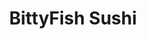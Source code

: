 ---
layout: place
title: BittyFish Sushi
permalink: /washington/lynnwood/bittyfish-sushi.html
stateAbbr: WA
stateName: Washington
cityName: Lynnwood
seo:
  type: restaurant
  links: http://www.bittyfishsushi.com/
place_id: ChIJtT4oP_EFkFQRlaMRUl7KYoE
photos:
  - name: >-
      places/ChIJtT4oP_EFkFQRlaMRUl7KYoE/photos/AeeoHcJedXa3f17wUmXMt5sWslJB3MQqRVi6ne7ht4IF4Lr4fc3TegsjV1dqhf8LyTWinMkR_o1mBU-GNGjGUzKZ4AXWJMEhGNxWA53qPQM7TCEnw8zvu_LVNzlSFOtQJlFtFU1ER3-02v6zMq45_ti_Ar-SsE4T4IocxpZwYHEIUZYi9SPqTuGZH994vSPu-SDfiI50klL7N3mLIwNUJv8IcPuQb-wGyDjL_qjTJ-rFGWfRHSLjEEEqUnpVOrOroIHzHTS6NRpmrsjD7b5MpbPxv7THXbJeJ1N29CjJApR3STfw2LJ3buQzuB05FUVm32sx0NeSrf0pAkmp9MX0jKka94xRVzRlaE1LmaWIqtOP18T7o83mWlqA2Qj8mkmTxr6dGnHbHEsQ-3N6gos7P-0pIX60CnUo8JfZOh-rYeKLOY9KInW7
    widthPx: 4032
    heightPx: 3024
    authorAttributions:
      - displayName: bobscaping
        uri: https://maps.google.com/maps/contrib/103016100255822189234
        photoUri: >-
          https://lh3.googleusercontent.com/a-/ALV-UjUG-N62TdN24fVIQkyJxnxY0XocBbCHchtXQSbdV4VyOb-WgCI=s100-p-k-no-mo
    flagContentUri: >-
      https://www.google.com/local/imagery/report/?cb_client=maps_api_places.places_api&image_key=!1e10!2sCIHM0ogKEICAgICmhdvBpwE&hl=en-US
    googleMapsUri: >-
      https://www.google.com/maps/place//data=!3m4!1e2!3m2!1sCIHM0ogKEICAgICmhdvBpwE!2e10!4m2!3m1!1s0x549005f13f283eb5:0x8162ca5e5211a395
  - name: >-
      places/ChIJtT4oP_EFkFQRlaMRUl7KYoE/photos/AeeoHcIvCoLzfvT3bQx7cJpUJUmA_z1_s5z6m52bjht9vMyQkNeMI-2t6oby08rY15ASm0ny_7jWjbkyQ-oTt68clQAYvRSpNo7uh10_R08j-1PUopvO7osBeanv3xW9XjMxIp3sklkiOfaDRsVz3ncYyuInHgI0sXozZp9n6ehAcriRXKDj3O2rhElDaJbtSPolumKNQuGno5mouc_iyKxjyRxwDxB13lgVrfkLE2wVR5SeM-GhJUIqqZNQ_fZWVEWobX5VieOTZxuVnKcEfnjbOdcN2M7xcJ-VUT8HzQW3jXwLGZc_e696NT1R6FApv1mJ74j1Z7WoGQGx399uEKWVj0sIc1oXu8zlXq7HHSbiFQ312pBL_BWVp3r8xnu82PUcw0V3hfNy3OMbbrQ_y5AWqQvH1jSU6kyqssJYbi1ckEAmo7-6
    widthPx: 4800
    heightPx: 3600
    authorAttributions:
      - displayName: Kitsune
        uri: https://maps.google.com/maps/contrib/100438057774709153202
        photoUri: >-
          https://lh3.googleusercontent.com/a-/ALV-UjX2Bv-dvB3boT5IgOINjRWJ2STu7GTFmKVKxIXytkXuMCd4cfCP=s100-p-k-no-mo
    flagContentUri: >-
      https://www.google.com/local/imagery/report/?cb_client=maps_api_places.places_api&image_key=!1e10!2sCIHM0ogKEICAgID6h8PagwE&hl=en-US
    googleMapsUri: >-
      https://www.google.com/maps/place//data=!3m4!1e2!3m2!1sCIHM0ogKEICAgID6h8PagwE!2e10!4m2!3m1!1s0x549005f13f283eb5:0x8162ca5e5211a395
  - name: >-
      places/ChIJtT4oP_EFkFQRlaMRUl7KYoE/photos/AeeoHcJzsFhzriAb8QuVJE0vIZHZ0lkwwlAGF4phEmC7LcoxjXamLHKDOOqA4uRNNuUSb7C9AmXjKTNI9KwLo1C_Lq8m3G9abhbXACmU73HTmdYLoM7vMFNk-FYDsZpQv15hVIyPEqdlN1yT-BBcMUb_CKj4R-98s57IaOtJIHzr8TzN6JF319cInDQbL-AHlDGwMdYTZxyUxdJ7hkNsDHZ5qGH3dOamtvgVoZqabMzrcDo3nxTyzJD6SZ4UbvZkAjqAct27ftMeThsfRyZxBelaAMH7WrYDgOeYkQEG56mXb64dV5pxSysD7WeFUl4HZM2-DX5iMpD0rKU6axNL3CVfZwhM-Ni-5TpGE1ZZI6ZW40b9votAB51wCJkfUQA3quiq9Fzsu7hUMnrrZXpy8v1JWoLq2osBIO13iqgk3TB9SSqsXXAd
    widthPx: 3000
    heightPx: 4000
    authorAttributions:
      - displayName: IR FLOWERCHILD
        uri: https://maps.google.com/maps/contrib/117416214878619769049
        photoUri: >-
          https://lh3.googleusercontent.com/a-/ALV-UjWAy-ZKP68OsZ999fy7_vE4l_zG-EcLCeZP26wBbh40Vb6xnftB=s100-p-k-no-mo
    flagContentUri: >-
      https://www.google.com/local/imagery/report/?cb_client=maps_api_places.places_api&image_key=!1e10!2sCIHM0ogKEICAgICxp7v88AE&hl=en-US
    googleMapsUri: >-
      https://www.google.com/maps/place//data=!3m4!1e2!3m2!1sCIHM0ogKEICAgICxp7v88AE!2e10!4m2!3m1!1s0x549005f13f283eb5:0x8162ca5e5211a395
  - name: >-
      places/ChIJtT4oP_EFkFQRlaMRUl7KYoE/photos/AeeoHcI0VznaH7tDkiDST7nB43O14tQ37t6YzBnhpTdHs-z7ZWVx3SWguEgtbyCJHw_k-FCsJifFUM0pSAYZ5gJmSB6OwblXFQiaN5zlkNrxWpQBkmdJWpxx1y0oH_8DUASitRdzQxa4Gxdh4QjwzX-6KWtvgDULP1vFAAOKfqGyQ2GbJSctQObufk7F5RC3WiwkzH2cU4m4zlSO4pa4AxOMtoarA6TU5nwMyOMRlj4DIgS8-hPsF_9bp7EHMnPNrdoyTluauLMOEIDounpn2e7ZnzA2yKdsGL-XKSXvT8KaIytxPBRPbJJOlcxAnTwSop3SMKaU-bp6Hdw21GxR3LMARsGNiE0EiBFli_RZlE9Jt5hXXhMLtSMHPplBaYe_sgVQrp6gSzd_oeXCJj4e5MnS7LUPDbBQVfWc2CwHLSMyG8damQ
    widthPx: 4000
    heightPx: 3000
    authorAttributions:
      - displayName: Arkady T
        uri: https://maps.google.com/maps/contrib/100177080383791440320
        photoUri: >-
          https://lh3.googleusercontent.com/a-/ALV-UjVNT4i_EgNro_le8taXJ4uCHSdxgYA2bGWuQvDojMtv58WZSyns=s100-p-k-no-mo
    flagContentUri: >-
      https://www.google.com/local/imagery/report/?cb_client=maps_api_places.places_api&image_key=!1e10!2sCIHM0ogKEICAgIDHuvqtVg&hl=en-US
    googleMapsUri: >-
      https://www.google.com/maps/place//data=!3m4!1e2!3m2!1sCIHM0ogKEICAgIDHuvqtVg!2e10!4m2!3m1!1s0x549005f13f283eb5:0x8162ca5e5211a395
  - name: >-
      places/ChIJtT4oP_EFkFQRlaMRUl7KYoE/photos/AeeoHcIB99jy8zSNxPev1Zdmm-ivMdAMbreh0ZgwNNsd9p0oVrlfFK2GXYJp00aM-n2vVkPljKJH79HfmCIBPLWzPq1_oKJM9w9lDqn4IuedaQQt2e95rWq4tclNrkcX3HKiHWDeP1kMLFSNa69arQ02zSaayTbPi-R1Kv2OhOZepLwgdWQpN_2JvWZTSnQvweN2biQXDgi9aiaX9wyLSsPgweDdT27g54vVTk1NGx4CvMPy2R_d8vxS428jTjUutt04-upJKYIvvO4LAbWw6ZWaf0jKNGzBPaQ7Bvfe53-uHWfccE13aXwn5XvfAefwPwLK42twN6CgmV4dAASbbrXEWnCHvX7RBN5lAxkrxSGTqTMEjyJEOpm6u1dYAr8JLDHWeoyEozFD-4syu-7X_6TEYD9V1e5MqwrRLc3XwGgXfJwKqr_L
    widthPx: 3557
    heightPx: 2850
    authorAttributions:
      - displayName: siri chandana
        uri: https://maps.google.com/maps/contrib/103913658820771675745
        photoUri: >-
          https://lh3.googleusercontent.com/a-/ALV-UjUJ88N0HxjO0yWCj0SQLgXsr1JRp4xGnEc_GrvXgNfksI92iGTr=s100-p-k-no-mo
    flagContentUri: >-
      https://www.google.com/local/imagery/report/?cb_client=maps_api_places.places_api&image_key=!1e10!2sCIHM0ogKEICAgIDBsbiBqAE&hl=en-US
    googleMapsUri: >-
      https://www.google.com/maps/place//data=!3m4!1e2!3m2!1sCIHM0ogKEICAgIDBsbiBqAE!2e10!4m2!3m1!1s0x549005f13f283eb5:0x8162ca5e5211a395
  - name: >-
      places/ChIJtT4oP_EFkFQRlaMRUl7KYoE/photos/AeeoHcJqfA_txhefYT6Jv11vOtlap6ZhuOYXHG6leLoO_i3TKpHxmTL498hMKSiuNcPOhlQYnmH3hr0X_vJ4GiYMkj2rTmdUmSCJaEdKhySMRMsrkGFj-_uZYh9nAM_A0BtmF1mAGXmhdgA3OfSsw-Zxx-m61n-rPCQA8SkKIycisXJB6uOVZUxS_mIEDXdITwj2vkHGvTn4xcNiiyXAY29cZUQq-bt2JOuBUGGcOk35-SdpqCCv5lN4c3V-_Kmr6PaVmiheEafDLDsdLQIAbFAu8GNqRcwJiEalMckL5V1lyFDGz6rC9XxQV9a13Q5cUtXR7Mcu1BKSUKbmZ-X06l9gz33urJ5AdGE97TPxsW_n1RN8PF3Dd8DfyPf6ogTmipKO1z8H0WfURdPN6EeCeBVigVql7mRPKWrELiJnyOEiK7pkPQ
    widthPx: 4000
    heightPx: 2252
    authorAttributions:
      - displayName: Jake
        uri: https://maps.google.com/maps/contrib/114444432426824470882
        photoUri: >-
          https://lh3.googleusercontent.com/a-/ALV-UjU-jbopzBkV_NMtNHlxpEWedRe-41QP1R2JfxqY8llPvb9ssaElaA=s100-p-k-no-mo
    flagContentUri: >-
      https://www.google.com/local/imagery/report/?cb_client=maps_api_places.places_api&image_key=!1e10!2sCIHM0ogKEICAgID365DFaA&hl=en-US
    googleMapsUri: >-
      https://www.google.com/maps/place//data=!3m4!1e2!3m2!1sCIHM0ogKEICAgID365DFaA!2e10!4m2!3m1!1s0x549005f13f283eb5:0x8162ca5e5211a395
  - name: >-
      places/ChIJtT4oP_EFkFQRlaMRUl7KYoE/photos/AeeoHcJDt2UUvVcsX9baNM7f2hnOkCK03dTr2oMElkdYfBMSqsDDvGyQRp7saCF3XB9pf7o_whzLdIGsIa6ob8q4NGVmDPzyTdk63o0yHd7vVsHu9QdT8gs5CMUijurQ3q3hfvbmVqZjiAvK5GQatPu4Tapawu5mfwzNeWTw_RgZL6t9qNz8ZgS_GiLKH_itpHd1zM5dff52lFhhDg64c_M1WyVTc6mOPEdtL_KbRVe5yZykbJuZ_BteapUvfBuYO3vYMRnXL17_maO0Vbqdd1k3DBZ15CzUaBLfj_PsinBbOw4WHHpCsXFURrSzMBEYWxmprfTjKB9fB8FQsMopI6Xcv4Z_1Ww1ZIrqXyDgnPqUUfM6iNFe9AD_QuaImch3VnFjpHPL7pSpqjoIu_qPT8u4wVwtoe4Ts5Nk7xn8-qS1rI6ZCQ
    widthPx: 4032
    heightPx: 3024
    authorAttributions:
      - displayName: Bri Hammons
        uri: https://maps.google.com/maps/contrib/114073989777315476022
        photoUri: >-
          https://lh3.googleusercontent.com/a-/ALV-UjWOKZ-G_ViS2yfaTDCnlhFZUmy84mbSCZRswTSn--t1PjNyO7D4_w=s100-p-k-no-mo
    flagContentUri: >-
      https://www.google.com/local/imagery/report/?cb_client=maps_api_places.places_api&image_key=!1e10!2sCIHM0ogKEICAgIDWut7JBA&hl=en-US
    googleMapsUri: >-
      https://www.google.com/maps/place//data=!3m4!1e2!3m2!1sCIHM0ogKEICAgIDWut7JBA!2e10!4m2!3m1!1s0x549005f13f283eb5:0x8162ca5e5211a395
  - name: >-
      places/ChIJtT4oP_EFkFQRlaMRUl7KYoE/photos/AeeoHcLDRfBJ_KHObW9vnoUlF7MZ8Ky-7nrm1QH-ESesuw8oA6boXKo2pjqONOdoCqCY2QLNvWvFQhZcD7JxWlO9I88aw3Kr8hxwAcbnoHRnlas_2l-Hguicnagne2suJlp5hetVqgsNt5w3ThLoNrSY3Z4arjiDR61-s9rPD2Ka_MArXcu46WgUsL0lsmESo8u9IIs_kpk5s1uDS482CfUT2ziROlmg-LcP7S9uPNVKFUJfaf9g6NfXz1TYcIPTT79xVdHRIHmzybjprVL_1NtbAL7ZJjF9yYc83Vzxgbo8RQtNQEo2ksLXO0CSjtqWgc3b9XRzw5Qlrd5A4IWuwe0qnuNUBVxFIys0cMRRSkDk2_FtCIGgqajAEmCKHaEI4DZQz2hkoY1sMtycoE-tdw5D_vhKg8s9U226SerA2gWcs7v_bQ
    widthPx: 3600
    heightPx: 4800
    authorAttributions:
      - displayName: Rogéria Pereira
        uri: https://maps.google.com/maps/contrib/112886046672950406070
        photoUri: >-
          https://lh3.googleusercontent.com/a-/ALV-UjUwvMIwyQuEE5xYSRmh4635lUp0SqCXAVGz01rvd6cpPsQSRMYa7w=s100-p-k-no-mo
    flagContentUri: >-
      https://www.google.com/local/imagery/report/?cb_client=maps_api_places.places_api&image_key=!1e10!2sCIHM0ogKEICAgMDA6O6Qfg&hl=en-US
    googleMapsUri: >-
      https://www.google.com/maps/place//data=!3m4!1e2!3m2!1sCIHM0ogKEICAgMDA6O6Qfg!2e10!4m2!3m1!1s0x549005f13f283eb5:0x8162ca5e5211a395
  - name: >-
      places/ChIJtT4oP_EFkFQRlaMRUl7KYoE/photos/AeeoHcJ3iTN99AajOj1_o_DRVXkIfpYriRddKGdpDx5QAjf0iz7kZNKsgRs4ZZwmtP9LRda92jmoKuGoCVK6jGlaHFVWtQjxRHkaOLU4ZK9abu9EwMG8CI8h7RgsDVyY_gGPpVNy3u1OUjsXFjkKrE3lbiRdeRXKDq9Be7AE-qGnmDM1SivnTsUM5X8lZvfh0SenrY-tZ-njC0xVAY6H4NIiofxNGP4rtIYwqPj8KJripGVVUn5zwhoVPFpy802CvKFmIzaQfdFSWAjM9YHAXkHr_0GdpKycGuIa4ZXwZzQ7cqBNpwBRA5_koczAvRI0D2C8NJt7bqiMZqTbzm_51bFv_rLpQy8yS5CcRbIgIw-Vy5ChELHAO3capwhotimExr-6GKTLL25eDPvwqiJAWSXvkhzR9zBQuvwvvk_bCZbWPFjOUQ
    widthPx: 4032
    heightPx: 3024
    authorAttributions:
      - displayName: Rachael Tracey
        uri: https://maps.google.com/maps/contrib/107774650316894276989
        photoUri: >-
          https://lh3.googleusercontent.com/a-/ALV-UjWHhv0_CZAg1MG7xolp_4serdCImYl4H8numdjElRDzqC55p9V9=s100-p-k-no-mo
    flagContentUri: >-
      https://www.google.com/local/imagery/report/?cb_client=maps_api_places.places_api&image_key=!1e10!2sCIHM0ogKEICAgIChjfm1SQ&hl=en-US
    googleMapsUri: >-
      https://www.google.com/maps/place//data=!3m4!1e2!3m2!1sCIHM0ogKEICAgIChjfm1SQ!2e10!4m2!3m1!1s0x549005f13f283eb5:0x8162ca5e5211a395
  - name: >-
      places/ChIJtT4oP_EFkFQRlaMRUl7KYoE/photos/AeeoHcLXfKBjpPpeREst-qk49Zfp1Q_L4yEKwwedPXtu_jQhrQxSzFk7qeG1m-JjtRhBI8o9Uo7N48jBN-Bp15M87VWDL4TO26TVcPZpG5jmFLtwFXZrLgFP7k4_XmIbZS6KhH6eXNaOTEp-ahx2bjslk4AvgMigtAhmef4dCXfmYQ4SaW7X5khp41ZHfhQqXcdfT72j3prTV6Lqblx7grIT-8U8DHB7Jchm8TnKxyV6YVWWIFS8d3pIHRwCyeQ_ah1FrXF_mfWqk8H_oHj8pTE-F1W-teXKhv7ROOJ2yiqrSNfuUuTrFbwAOHLR5jdrUgB0DpZ8zsK00VyR7IlVZZbnYj4FXIj1ZShFgsVV3ADhX86JE9jsvFaJX4fNvPwpv8joJjzxcvMFTKxdXGCqUu5f2joDWbkoBIUNtJt4EX8-je_pTzPW
    widthPx: 3600
    heightPx: 4800
    authorAttributions:
      - displayName: Rogéria Pereira
        uri: https://maps.google.com/maps/contrib/112886046672950406070
        photoUri: >-
          https://lh3.googleusercontent.com/a-/ALV-UjUwvMIwyQuEE5xYSRmh4635lUp0SqCXAVGz01rvd6cpPsQSRMYa7w=s100-p-k-no-mo
    flagContentUri: >-
      https://www.google.com/local/imagery/report/?cb_client=maps_api_places.places_api&image_key=!1e10!2sCIHM0ogKEICAgMDA6O6QvgE&hl=en-US
    googleMapsUri: >-
      https://www.google.com/maps/place//data=!3m4!1e2!3m2!1sCIHM0ogKEICAgMDA6O6QvgE!2e10!4m2!3m1!1s0x549005f13f283eb5:0x8162ca5e5211a395
address: '3000 184th St SW #950, Lynnwood, WA 98037, USA'
street: '3000 184th St SW #950'
city: Lynnwood
state: WA
zip: '98037'
country: USA
neighborhood: null
latitude: '47.830937'
longitude: '-122.273238'
accessibility_options:
  wheelchairAccessibleParking: true
  wheelchairAccessibleEntrance: true
  wheelchairAccessibleRestroom: true
  wheelchairAccessibleSeating: true
business_status: OPERATIONAL
name: BittyFish Sushi
google_maps_links:
  directionsUri: >-
    https://www.google.com/maps/dir//''/data=!4m7!4m6!1m1!4e2!1m2!1m1!1s0x549005f13f283eb5:0x8162ca5e5211a395!3e0
  placeUri: https://maps.google.com/?cid=9323236685062972309
  writeAReviewUri: >-
    https://www.google.com/maps/place//data=!4m3!3m2!1s0x549005f13f283eb5:0x8162ca5e5211a395!12e1
  reviewsUri: >-
    https://www.google.com/maps/place//data=!4m4!3m3!1s0x549005f13f283eb5:0x8162ca5e5211a395!9m1!1b1
  photosUri: >-
    https://www.google.com/maps/place//data=!4m3!3m2!1s0x549005f13f283eb5:0x8162ca5e5211a395!10e5
primary_type: Sushi Restaurant
opening_hours:
  openNow: true
  periods:
    - open:
        day: 0
        hour: 11
        minute: 30
      close:
        day: 0
        hour: 20
        minute: 0
    - open:
        day: 1
        hour: 11
        minute: 30
      close:
        day: 1
        hour: 20
        minute: 0
    - open:
        day: 2
        hour: 11
        minute: 30
      close:
        day: 2
        hour: 20
        minute: 0
    - open:
        day: 3
        hour: 11
        minute: 30
      close:
        day: 3
        hour: 20
        minute: 0
    - open:
        day: 4
        hour: 11
        minute: 30
      close:
        day: 4
        hour: 20
        minute: 0
    - open:
        day: 5
        hour: 11
        minute: 30
      close:
        day: 5
        hour: 21
        minute: 0
    - open:
        day: 6
        hour: 11
        minute: 30
      close:
        day: 6
        hour: 21
        minute: 0
  weekdayDescriptions:
    - 'Monday: 11:30 AM – 8:00 PM'
    - 'Tuesday: 11:30 AM – 8:00 PM'
    - 'Wednesday: 11:30 AM – 8:00 PM'
    - 'Thursday: 11:30 AM – 8:00 PM'
    - 'Friday: 11:30 AM – 9:00 PM'
    - 'Saturday: 11:30 AM – 9:00 PM'
    - 'Sunday: 11:30 AM – 8:00 PM'
  nextCloseTime: '2025-05-04T04:00:00Z'
secondary_opening_hours:
  regular:
    weekdayDescriptions: null
    type: null
  current:
    weekdayDescriptions: null
    type: null
phone: (425) 977-0378
price_level: null
price_range: $20 &ndash; $30
rating: '4.1'
rating_count: 695
website: http://www.bittyfishsushi.com/
description: >-
  Discover BittyFish Sushi in Lynnwood, WA$$$Nestled in Lynnwood, WA, BittyFish
  Sushi stands out as a casual spot for enjoying fresh sushi and innovative
  small plates, all conveniently served via a fun conveyor belt system. This
  welcoming sushi restaurant combines traditional flavors with creative twists,
  making it an ideal choice for those seeking vibrant Japanese-inspired dining
  options in the area. Visitors appreciate the accessible features like
  wheelchair-friendly entrances and ample parking, enhancing the overall
  experience for everyone. With extended hours that cater to lunch and dinner
  crowds, it's a go-to destination for satisfying sushi cravings, whether you're
  looking for a quick bite or a relaxed meal. The menu highlights a variety of
  dishes that blend quality ingredients with affordability, appealing to fans of
  top sushi spots nearby.
generative_summary: >-
  Discover BittyFish Sushi in Lynnwood, WA$$$Nestled in Lynnwood, WA, BittyFish
  Sushi stands out as a casual spot for enjoying fresh sushi and innovative
  small plates, all conveniently served via a fun conveyor belt system. This
  welcoming sushi restaurant combines traditional flavors with creative twists,
  making it an ideal choice for those seeking vibrant Japanese-inspired dining
  options in the area. Visitors appreciate the accessible features like
  wheelchair-friendly entrances and ample parking, enhancing the overall
  experience for everyone. With extended hours that cater to lunch and dinner
  crowds, it's a go-to destination for satisfying sushi cravings, whether you're
  looking for a quick bite or a relaxed meal. The menu highlights a variety of
  dishes that blend quality ingredients with affordability, appealing to fans of
  top sushi spots nearby.
generative_disclosure: Summarized by AI using the Grok-3-Mini model.
reviews:
  - name: >-
      places/ChIJtT4oP_EFkFQRlaMRUl7KYoE/reviews/ChdDSUhNMG9nS0VJQ0FnTURvX0x6XzFnRRAB
    relativePublishTimeDescription: a week ago
    rating: 5
    text:
      text: >-
        This place really impressed me. The sushi was super good. The atmosphere
        was cozy and clean, and the staff were welcoming. Highly recommend if
        you’re craving quality sushi!
      languageCode: en
    originalText:
      text: >-
        This place really impressed me. The sushi was super good. The atmosphere
        was cozy and clean, and the staff were welcoming. Highly recommend if
        you’re craving quality sushi!
      languageCode: en
    authorAttribution:
      displayName: Vy Le
      uri: https://www.google.com/maps/contrib/105796528674875543825/reviews
      photoUri: >-
        https://lh3.googleusercontent.com/a-/ALV-UjWzqxlxscCXA7kBu2L-ds28hx8ZhloRQP-y_B6OXLvsrLLk3kRy=s128-c0x00000000-cc-rp-mo
    publishTime: '2025-04-22T23:48:54.008529Z'
    flagContentUri: >-
      https://www.google.com/local/review/rap/report?postId=ChdDSUhNMG9nS0VJQ0FnTURvX0x6XzFnRRAB&d=17924085&t=1
    googleMapsUri: >-
      https://www.google.com/maps/reviews/data=!4m6!14m5!1m4!2m3!1sChdDSUhNMG9nS0VJQ0FnTURvX0x6XzFnRRAB!2m1!1s0x549005f13f283eb5:0x8162ca5e5211a395
  - name: >-
      places/ChIJtT4oP_EFkFQRlaMRUl7KYoE/reviews/ChdDSUhNMG9nS0VJQ0FnSUMza3JEam5BRRAB
    relativePublishTimeDescription: 6 months ago
    rating: 4
    text:
      text: >-
        Beautiful restaurant but a little pricey compared to others like it that
        I've been to. I wasn't crazy about the amount of sushi on the conveyor
        belt that was just sitting, especially since the restaurant wasn't full.
        What we ordered that was fresh was fantastic. I won't likely be back
        though because of the pricing and I'm not sure how fresh it is.
      languageCode: en
    originalText:
      text: >-
        Beautiful restaurant but a little pricey compared to others like it that
        I've been to. I wasn't crazy about the amount of sushi on the conveyor
        belt that was just sitting, especially since the restaurant wasn't full.
        What we ordered that was fresh was fantastic. I won't likely be back
        though because of the pricing and I'm not sure how fresh it is.
      languageCode: en
    authorAttribution:
      displayName: Mariam Greb
      uri: https://www.google.com/maps/contrib/117791737139480580111/reviews
      photoUri: >-
        https://lh3.googleusercontent.com/a/ACg8ocKl3qZ1jaRqbxOuF8YYk8aoel1Tmf78w7_hYoYKRt7sU-2GOA=s128-c0x00000000-cc-rp-mo-ba6
    publishTime: '2024-11-04T07:04:08.533068Z'
    flagContentUri: >-
      https://www.google.com/local/review/rap/report?postId=ChdDSUhNMG9nS0VJQ0FnSUMza3JEam5BRRAB&d=17924085&t=1
    googleMapsUri: >-
      https://www.google.com/maps/reviews/data=!4m6!14m5!1m4!2m3!1sChdDSUhNMG9nS0VJQ0FnSUMza3JEam5BRRAB!2m1!1s0x549005f13f283eb5:0x8162ca5e5211a395
  - name: >-
      places/ChIJtT4oP_EFkFQRlaMRUl7KYoE/reviews/ChdDSUhNMG9nS0VJQ0FnSURIdXZxdDVnRRAB
    relativePublishTimeDescription: 7 months ago
    rating: 2
    text:
      text: >-
        If you've never had fresh sushi before, you might like this place. The
        atmosphere is a good balance between trendy and cozy, the service
        friendly but not intrusive, and the drinks are good.  But the sushi -
        good Lord, the sushi! The rice is old ( so they make one batch every 3
        days?), the fish is dry and dull rather than shiny, and even the veggies
        are past their prime. If that weren't enough, their rolls are uninspired
        combinations. Safeway sushi surpasses this in quality, by far. The kids
        liked the conveyor belt though, and the company made for a pleasant
        meal.  Next time, I'll just order a drink.
      languageCode: en
    originalText:
      text: >-
        If you've never had fresh sushi before, you might like this place. The
        atmosphere is a good balance between trendy and cozy, the service
        friendly but not intrusive, and the drinks are good.  But the sushi -
        good Lord, the sushi! The rice is old ( so they make one batch every 3
        days?), the fish is dry and dull rather than shiny, and even the veggies
        are past their prime. If that weren't enough, their rolls are uninspired
        combinations. Safeway sushi surpasses this in quality, by far. The kids
        liked the conveyor belt though, and the company made for a pleasant
        meal.  Next time, I'll just order a drink.
      languageCode: en
    authorAttribution:
      displayName: Arkady T
      uri: https://www.google.com/maps/contrib/100177080383791440320/reviews
      photoUri: >-
        https://lh3.googleusercontent.com/a-/ALV-UjVNT4i_EgNro_le8taXJ4uCHSdxgYA2bGWuQvDojMtv58WZSyns=s128-c0x00000000-cc-rp-mo-ba4
    publishTime: '2024-09-15T02:12:15.375282Z'
    flagContentUri: >-
      https://www.google.com/local/review/rap/report?postId=ChdDSUhNMG9nS0VJQ0FnSURIdXZxdDVnRRAB&d=17924085&t=1
    googleMapsUri: >-
      https://www.google.com/maps/reviews/data=!4m6!14m5!1m4!2m3!1sChdDSUhNMG9nS0VJQ0FnSURIdXZxdDVnRRAB!2m1!1s0x549005f13f283eb5:0x8162ca5e5211a395
  - name: >-
      places/ChIJtT4oP_EFkFQRlaMRUl7KYoE/reviews/ChdDSUhNMG9nS0VJQ0FnSUNwNUpXcnF3RRAB
    relativePublishTimeDescription: a year ago
    rating: 4
    text:
      text: >-
        This restaurant is a good place to enjoy a quick and tasty meal. Menu
        items are prepared fresh, and the sushi from the conveyor belt was warm
        and delicious. Additionally, they offer a good selection of sake, which
        I quite enjoyed. The waiting staff was very attentive and provided
        prompt service for all of our orders. Overall, we thoroughly enjoyed our
        dining experience here. If you are shopping in the mall and need a
        break, this place would be perfect for grabbing a quick bite.
      languageCode: en
    originalText:
      text: >-
        This restaurant is a good place to enjoy a quick and tasty meal. Menu
        items are prepared fresh, and the sushi from the conveyor belt was warm
        and delicious. Additionally, they offer a good selection of sake, which
        I quite enjoyed. The waiting staff was very attentive and provided
        prompt service for all of our orders. Overall, we thoroughly enjoyed our
        dining experience here. If you are shopping in the mall and need a
        break, this place would be perfect for grabbing a quick bite.
      languageCode: en
    authorAttribution:
      displayName: Kiddarth
      uri: https://www.google.com/maps/contrib/107766303068799540076/reviews
      photoUri: >-
        https://lh3.googleusercontent.com/a/ACg8ocIdTkyAR9avN3-cy5pqcvA_WHvdT1kIVD_eAtFXqZtvR8fXrw=s128-c0x00000000-cc-rp-mo-ba4
    publishTime: '2023-07-29T06:43:47.501191Z'
    flagContentUri: >-
      https://www.google.com/local/review/rap/report?postId=ChdDSUhNMG9nS0VJQ0FnSUNwNUpXcnF3RRAB&d=17924085&t=1
    googleMapsUri: >-
      https://www.google.com/maps/reviews/data=!4m6!14m5!1m4!2m3!1sChdDSUhNMG9nS0VJQ0FnSUNwNUpXcnF3RRAB!2m1!1s0x549005f13f283eb5:0x8162ca5e5211a395
  - name: >-
      places/ChIJtT4oP_EFkFQRlaMRUl7KYoE/reviews/ChdDSUhNMG9nS0VJQ0FnTURvdkp2RXlnRRAB
    relativePublishTimeDescription: a week ago
    rating: 5
    text:
      text: >-
        Food and atmosphere is amazing! And The Hostesses and Servers are all so
        kind and give such outstanding service, very tentative to their
        customers, I recommend to anyone who wants to try out a new sushi spot
        and they have conveyor belt!
      languageCode: en
    originalText:
      text: >-
        Food and atmosphere is amazing! And The Hostesses and Servers are all so
        kind and give such outstanding service, very tentative to their
        customers, I recommend to anyone who wants to try out a new sushi spot
        and they have conveyor belt!
      languageCode: en
    authorAttribution:
      displayName: Diana Rouhani
      uri: https://www.google.com/maps/contrib/110783310128022359937/reviews
      photoUri: >-
        https://lh3.googleusercontent.com/a-/ALV-UjVjxBB6OKAS6TId29HKX4I44znc7OzM7zemlTU67DgBo3dfXs0mWA=s128-c0x00000000-cc-rp-mo
    publishTime: '2025-04-22T23:07:23.629806Z'
    flagContentUri: >-
      https://www.google.com/local/review/rap/report?postId=ChdDSUhNMG9nS0VJQ0FnTURvdkp2RXlnRRAB&d=17924085&t=1
    googleMapsUri: >-
      https://www.google.com/maps/reviews/data=!4m6!14m5!1m4!2m3!1sChdDSUhNMG9nS0VJQ0FnTURvdkp2RXlnRRAB!2m1!1s0x549005f13f283eb5:0x8162ca5e5211a395
review_summary: >-
  What People Love About This Sushi Spot$$$Folks rave about the lively conveyor
  belt setup at this Lynnwood sushi restaurant, which adds a playful element to
  grabbing fresh rolls and sides like cucumber salad and gyoza. Many highlight
  the friendly service and attentive staff that make dining here feel welcoming
  and efficient, even during busy times. While some note that the sushi quality
  can vary, overall feedback leans positive with praise for the tasty flavors
  and reasonable prices that keep things approachable. It's a solid pick for
  families or groups wanting a casual vibe, with options like beer and cocktails
  rounding out the experience nicely. If you're on the hunt for reliable sushi
  places in the region, this spot delivers a generally enjoyable meal that
  balances fun and flavor without breaking the bank.
review_disclosure: Summarized by AI using the Grok-3-Mini model.
parking_options:
  freeParkingLot: true
  freeStreetParking: true
  valetParking: false
payment_options:
  acceptsCreditCards: true
  acceptsCashOnly: false
allow_dogs: null
curbside_pickup: null
delivery: true
dine_in: true
good_for_children: true
good_for_groups: true
good_for_sports: false
live_music: false
menu_for_children: false
outdoor_seating: false
reservable: true
restroom: true
serves_beer: true
serves_breakfast: null
serves_brunch: false
serves_cocktails: true
serves_coffee: null
serves_dinner: true
serves_dessert: true
serves_lunch: true
serves_vegetarian_food: null
serves_wine: true
takeout: true
update_category: atmosphere
places_description: null

---